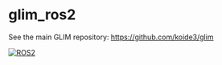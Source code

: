 # glim_ros2

See the main GLIM repository: https://github.com/koide3/glim

[![ROS2](https://github.com/koide3/glim_ros2/actions/workflows/build.yml/badge.svg)](https://github.com/koide3/glim_ros2/actions/workflows/build.yml)
